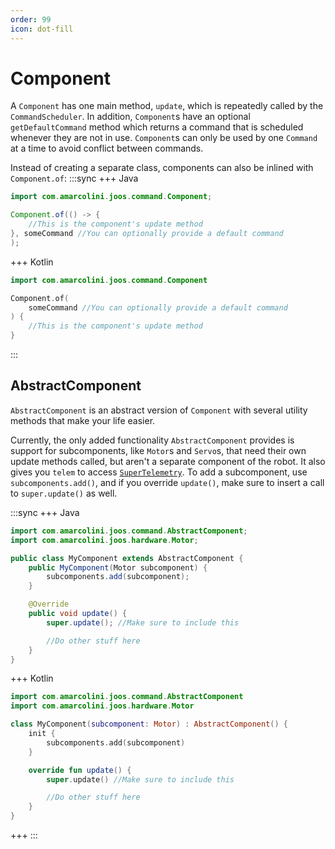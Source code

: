 ```yaml
---
order: 99
icon: dot-fill
---
```


# Component

A `Component` has one main method, `update`, which is repeatedly called by the `CommandScheduler`. In addition, `Component`s have an optional `getDefaultCommand` method which returns a command that is scheduled whenever they are not in use. `Component`s can only be used by one `Command` at a time to avoid conflict between commands.

Instead of creating a separate class, components can also be inlined with `Component.of`:
:::sync
+++ Java
```java
import com.amarcolini.joos.command.Component;

Component.of(() -> {
    //This is the component's update method
}, someCommand //You can optionally provide a default command
);
```
+++ Kotlin
```kotlin
import com.amarcolini.joos.command.Component

Component.of(
    someCommand //You can optionally provide a default command
) {
    //This is the component's update method
}
```
:::

## AbstractComponent

`AbstractComponent` is an abstract version of `Component` with several utility methods that make your life easier.

Currently, the only added functionality `AbstractComponent` provides is support for subcomponents, like `Motor`s and `Servo`s, that need their own update methods called, but aren't a separate component of the robot. It also gives you `telem` to access [`SuperTelemetry`](/dashboard.md#supertelemetry). To add a subcomponent, use `subcomponents.add()`, and if you override `update()`, make sure to insert a call to `super.update()` as well.

:::sync
+++ Java
```java
import com.amarcolini.joos.command.AbstractComponent;
import com.amarcolini.joos.hardware.Motor;

public class MyComponent extends AbstractComponent {
    public MyComponent(Motor subcomponent) {
        subcomponents.add(subcomponent);
    }

    @Override
    public void update() {
        super.update(); //Make sure to include this

        //Do other stuff here
    }
}
```
+++ Kotlin
```kotlin
import com.amarcolini.joos.command.AbstractComponent
import com.amarcolini.joos.hardware.Motor

class MyComponent(subcomponent: Motor) : AbstractComponent() {
    init {
        subcomponents.add(subcomponent)
    }

    override fun update() {
        super.update() //Make sure to include this

        //Do other stuff here
    }
}
```
+++
:::